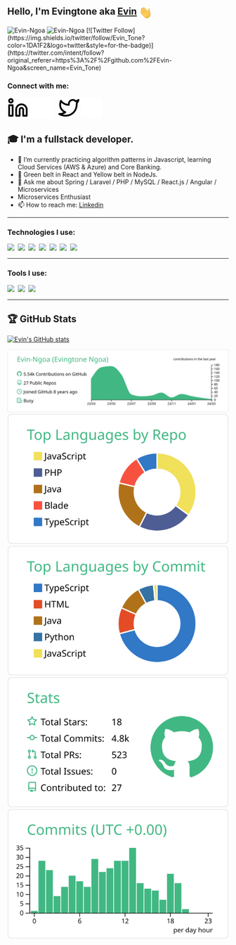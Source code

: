 ## Hello, I'm Evingtone aka [Evin][portfolio] <img src="https://github.com/Evin-Ngoa/Evin-Ngoa/blob/main/assets/wave.gif" align="top" width="30">
<img src="https://komarev.com/ghpvc/?username=Evin-Ngoa&label=Profile Views&color=blue&style=flat" alt="Evin-Ngoa" />
<img src="http://evin.me.ke/wp-content/uploads/2016/07/evin-100X50.png" alt="Evin-Ngoa" />
[![Twitter Follow](https://img.shields.io/twitter/follow/Evin_Tone?color=1DA1F2&logo=twitter&style=for-the-badge)](https://twitter.com/intent/follow?original_referer=https%3A%2F%2Fgithub.com%2FEvin-Ngoa&screen_name=Evin_Tone)

### Connect with me:
[![linkedin](./assets/img/linkedin-light.svg)](https://www.linkedin.com/in/evingtone-ngoa#gh-light-mode-only)
[![linkedin](./assets/img/linkedin-dark.svg)](https://www.linkedin.com/in/evingtone-ngoa#gh-dark-mode-only)
&nbsp;&nbsp;
[![twitter](./assets/img/twitter-light.svg)](https://twitter.com/Evin_Tone#gh-light-mode-only)
[![twitter](./assets/img/twitter-dark.svg)](https://twitter.com/Evin_Tone#gh-dark-mode-only)

## 🎓 I'm a fullstack developer.
- 🔭 I’m currently practicing algorithm patterns in Javascript, learning Cloud Services (AWS & Azure) and Core Banking.
- 🌱 Green belt in React and Yellow belt in NodeJs.
- 💬 Ask me about Spring / Laravel / PHP / MySQL / React.js / Angular / Microservices
- Microservices Enthusiast
- 📫 How to reach me: [Linkedin](https://www.linkedin.com/in/evingtone-ngoa)

---

### Technologies I use:
<span><img src="https://cdn.jsdelivr.net/gh/devicons/devicon@latest/icons/javascript/javascript-original.svg" width="30px"></span>&nbsp;
<span><img src="https://cdn.jsdelivr.net/gh/devicons/devicon@latest/icons/php/php-original.svg" width="30px"></span>&nbsp;
<span><img src="https://cdn.jsdelivr.net/gh/devicons/devicon@latest/icons/react/react-original.svg" width="30px"></span>&nbsp;
<span><img src="https://cdn.jsdelivr.net/gh/devicons/devicon@latest/icons/redux/redux-original.svg" width="30px"></span>&nbsp;
<span><img src="https://cdn.jsdelivr.net/gh/devicons/devicon@latest/icons/mysql/mysql-original.svg" width="30px"></span>&nbsp;
<span><img src="https://cdn.jsdelivr.net/gh/devicons/devicon@latest/icons/html5/html5-plain.svg" width="30px"></span>&nbsp;
<span><img src="https://cdn.jsdelivr.net/gh/devicons/devicon@latest/icons/css3/css3-plain.svg" width="30px"></span>&nbsp;

---

### Tools I use:
<span><img src="https://cdn.jsdelivr.net/gh/devicons/devicon@latest/icons/git/git-plain.svg" width="30px"></span>&nbsp;
<span><img src="https://avatars.githubusercontent.com/u/10251060?s=200&v=4" width="30px"></span>&nbsp;
<span><img src="https://cdn.jsdelivr.net/gh/devicons/devicon/icons/vscode/vscode-original.svg" width="30px"></span>&nbsp;

---

## 🏆 GitHub Stats
<!-- Light Theme -->
[![Evin's GitHub stats](https://github-readme-stats.vercel.app/api?username=Evin-Ngoa&count_private=true&hide=contribs&show_icons=true)](https://github.com/Evin-Ngoa/github-readme-stats)


[![](https://raw.githubusercontent.com/Evin-Ngoa/Evin-Ngoa/main/profile-summary-card-output/vue/0-profile-details.svg)](https://github.com/vn7n24fzkq/github-profile-summary-cards)
[![](https://raw.githubusercontent.com/Evin-Ngoa/Evin-Ngoa/main/profile-summary-card-output/vue/1-repos-per-language.svg)](https://github.com/vn7n24fzkq/github-profile-summary-cards) [![](https://raw.githubusercontent.com/Evin-Ngoa/Evin-Ngoa/main/profile-summary-card-output/vue/2-most-commit-language.svg)](https://github.com/vn7n24fzkq/github-profile-summary-cards)
[![](https://raw.githubusercontent.com/Evin-Ngoa/Evin-Ngoa/main/profile-summary-card-output/vue/3-stats.svg)](https://github.com/vn7n24fzkq/github-profile-summary-cards) [![](https://raw.githubusercontent.com/Evin-Ngoa/Evin-Ngoa/main/profile-summary-card-output/vue/4-productive-time.svg)](https://github.com/vn7n24fzkq/github-profile-summary-cards)


<!-- Key -->
[website]: http://evin.me.ke
[portfolio]: https://evincloud.com
[twitter]: https://twitter.com/Evin_Tone
[linkedin]: https://www.linkedin.com/in/evingtone-ngoa
